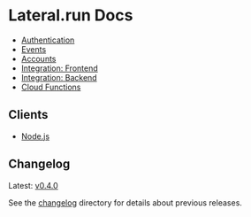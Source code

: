 # Lateral.run Docs

- [Authentication](docs/authentication.md)
- [Events](docs/events.md)
- [Accounts](docs/accounts.md)
- [Integration: Frontend](docs/integration_frontend.md)
- [Integration: Backend](docs/integration_backend.md)
- [Cloud Functions](docs/cloud_functions.md)

## Clients

- [Node.js](https://github.com/lateralrun/node)

## Changelog

Latest: [v0.4.0](changelog/v0.4.0.md)

See the [changelog](changelog) directory for details about previous releases.
